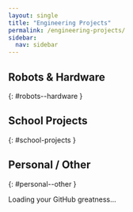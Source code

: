 ```yaml
---
layout: single
title: "Engineering Projects"
permalink: /engineering-projects/
sidebar:
  nav: sidebar
---
```


<!-- These IDs are required so JavaScript can target and inject correctly -->
## Robots & Hardware
{: #robots--hardware }

## School Projects
{: #school-projects }

## Personal / Other
{: #personal--other }

<!-- Empty container JS will populate -->
<div id="projects-feed">
  <p>Loading your GitHub greatness...</p>
</div>

<style>
.project-card {
  display: flex;
  gap: 2rem;
  padding: 1.5rem;
  margin-bottom: 2rem;
  border-radius: 1rem;
  color: white;
}
.project-card:nth-child(even) {
  background-color: #37003c;
  flex-direction: row-reverse;
}
.project-card:nth-child(odd) {
  background-color: #540066;
  flex-direction: row;
}
.project-text {
  flex: 1;
}
.project-preview {
  width: 200px;
  height: auto;
  object-fit: contain;
  border-radius: 1rem;
  border: 2px solid white;
}
</style>

<script>
fetch("https://api.github.com/users/kennyspezi/repos")
  .then(response => response.json())
  .then(repos => {
    // 🧹 Filter out the website repo
    repos = repos.filter(r => r.name !== "kennyspezi.github.io");

    // 📁 Define project categories
    const categories = {
      "robots--hardware": ["bangboo-bot", "sprunki4lumen", "micromice"],
      "school-projects": ["matlabRhythm", "heatindextracker"],
      "personal--other": [] // Add if needed
    };

    for (const [id, repoNames] of Object.entries(categories)) {
      const header = document.querySelector(`h2#${id}`);
      if (!header) continue;

      // 💡 Create a container right after the header
      const sectionEl = document.createElement("div");
      sectionEl.className = "injected-group";
      header.insertAdjacentElement("afterend", sectionEl);

      repoNames.forEach(name => {
        const repo = repos.find(r => r.name === name);
        if (!repo) return;

        const updated = new Date(repo.updated_at).toLocaleDateString();
        const stars = repo.stargazers_count;
        const previewURL = `https://raw.githubusercontent.com/kennyspezi/${repo.name}/main/preview.gif`;

        sectionEl.innerHTML += `
          <div class="project-card">
            <img class="project-preview" src="${previewURL}" onerror="this.style.display='none';">
            <div class="project-text">
              <h3>${repo.name}</h3>
              <p>${repo.description || "No description provided."}</p>
              <p><strong>Last updated:</strong> ${updated} | ⭐ ${stars}</p>
              <a href="${repo.html_url}" target="_blank">View on GitHub →</a>
            </div>
          </div>
        `;
      });
    }
  })
  .catch(err => {
    document.getElementById("projects-feed").innerHTML = "<p>Error loading repos 💀</p>";
    console.error(err);
  });
</script>
